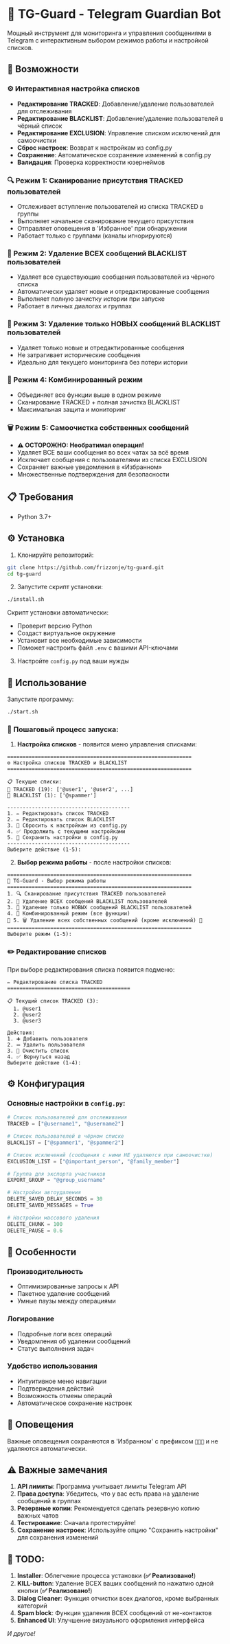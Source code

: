 # 🤖 TG-Guard - Telegram Guardian Bot

Мощный инструмент для мониторинга и управления сообщениями в Telegram с интерактивным выбором режимов работы и настройкой списков.

## 🚀 Возможности

### ⚙️ Интерактивная настройка списков
- **Редактирование TRACKED**: Добавление/удаление пользователей для отслеживания
- **Редактирование BLACKLIST**: Добавление/удаление пользователей в чёрный список
- **Редактирование EXCLUSION**: Управление списком исключений для самоочистки
- **Сброс настроек**: Возврат к настройкам из config.py
- **Сохранение**: Автоматическое сохранение изменений в config.py
- **Валидация**: Проверка корректности юзернеймов

### 🔍 Режим 1: Сканирование присутствия TRACKED пользователей
- Отслеживает вступление пользователей из списка TRACKED в группы
- Выполняет начальное сканирование текущего присутствия
- Отправляет оповещения в 'Избранное' при обнаружении
- Работает только с группами (каналы игнорируются)

### 🧹 Режим 2: Удаление ВСЕХ сообщений BLACKLIST пользователей
- Удаляет все существующие сообщения пользователей из чёрного списка
- Автоматически удаляет новые и отредактированные сообщения
- Выполняет полную зачистку истории при запуске
- Работает в личных диалогах и группах

### 🚫 Режим 3: Удаление только НОВЫХ сообщений BLACKLIST пользователей
- Удаляет только новые и отредактированные сообщения
- Не затрагивает исторические сообщения
- Идеально для текущего мониторинга без потери истории

### 🔄 Режим 4: Комбинированный режим
- Объединяет все функции выше в одном режиме
- Сканирование TRACKED + полная зачистка BLACKLIST
- Максимальная защита и мониторинг

### 🗑️ Режим 5: Самоочистка собственных сообщений
- **⚠️ ОСТОРОЖНО: Необратимая операция!**
- Удаляет ВСЕ ваши сообщения во всех чатах за всё время
- Исключает сообщения с пользователями из списка EXCLUSION
- Сохраняет важные уведомления в «Избранном»
- Множественные подтверждения для безопасности

## 📋 Требования

- Python 3.7+

## ⚙️ Установка

1. Клонируйте репозиторий:
```bash
git clone https://github.com/frizzonje/tg-guard.git
cd tg-guard
```

2. Запустите скрипт установки:
```bash
./install.sh
```

Скрипт установки автоматически:
- Проверит версию Python
- Создаст виртуальное окружение
- Установит все необходимые зависимости
- Поможет настроить файл `.env` с вашими API-ключами

3. Настройте `config.py` под ваши нужды


## 🎯 Использование

Запустите программу:
```bash
./start.sh
```

### 📝 Пошаговый процесс запуска:

1. **Настройка списков** - появится меню управления списками:
```
============================================================
⚙️ Настройка списков TRACKED и BLACKLIST
============================================================

📋 Текущие списки:
👀 TRACKED (19): ['@user1', '@user2', ...]
🚫 BLACKLIST (1): ['@spammer']

----------------------------------------
1. ✏️ Редактировать список TRACKED
2. ✏️ Редактировать список BLACKLIST
3. 🔄 Сбросить к настройкам из config.py
4. ✅ Продолжить с текущими настройками
5. 💾 Сохранить настройки в config.py
----------------------------------------
Выберите действие (1-5):
```

2. **Выбор режима работы** - после настройки списков:
```
============================================================
🤖 TG-Guard - Выбор режима работы
============================================================
1. 🔍 Сканирование присутствия TRACKED пользователей
2. 🧹 Удаление ВСЕХ сообщений BLACKLIST пользователей
3. 🚫 Удаление только НОВЫХ сообщений BLACKLIST пользователей
4. 🔄 Комбинированный режим (все функции)
🚨 5. 🗑️ Удаление всех собственных сообщений (кроме исключений) 🚨
============================================================
Выберите режим (1-5):
```

### ✏️ Редактирование списков

При выборе редактирования списка появится подменю:

```
✏️ Редактирование списка TRACKED
========================================

📋 Текущий список TRACKED (3):
  1. @user1
  2. @user2
  3. @user3

Действия:
1. ➕ Добавить пользователя
2. ➖ Удалить пользователя
3. 🔄 Очистить список
4. ✅ Вернуться назад
Выберите действие (1-4):
```

## ⚙️ Конфигурация

### Основные настройки в `config.py`:

```python
# Список пользователей для отслеживания
TRACKED = ["@username1", "@username2"]

# Список пользователей в чёрном списке
BLACKLIST = ["@spammer1", "@spammer2"]

# Список исключений (сообщения с ними НЕ удаляются при самоочистке)
EXCLUSION_LIST = ["@important_person", "@family_member"]

# Группа для экспорта участников
EXPORT_GROUP = "@group_username"

# Настройки автоудаления
DELETE_SAVED_DELAY_SECONDS = 30
DELETE_SAVED_MESSAGES = True

# Настройки массового удаления
DELETE_CHUNK = 100
DELETE_PAUSE = 0.6
```

## 🔧 Особенности

### Производительность
- Оптимизированные запросы к API
- Пакетное удаление сообщений
- Умные паузы между операциями

### Логирование
- Подробные логи всех операций
- Уведомления об удалении сообщений
- Статус выполнения задач

### Удобство использования
- Интуитивное меню навигации
- Подтверждения действий
- Возможность отмены операций
- Автоматическое сохранение настроек

## 🚨 Оповещения

Важные оповещения сохраняются в 'Избранном' с префиксом `🚨🚨🚨` и не удаляются автоматически.

## ⚠️ Важные замечания

1. **API лимиты**: Программа учитывает лимиты Telegram API
2. **Права доступа**: Убедитесь, что у вас есть права на удаление сообщений в группах
3. **Резервные копии**: Рекомендуется сделать резервную копию важных чатов
4. **Тестирование**: Сначала протестируйте! 
5. **Сохранение настроек**: Используйте опцию "Сохранить настройки" для сохранения изменений

## 📅 TODO:
1. **Installer**: Облегчение процесса установки (**✅ Реализовано!**)
2. **KILL-button**: Удаление ВСЕХ ваших сообщений по нажатию одной кнопки (**✅ Реализовано!**)
3. **Dialog Cleaner**: Функция отчистки всех диалогов, кроме выбранных категорий
4. **Spam block**: Функция удаления ВСЕХ сообщений от не-контактов
5. **Enhanced UI**: Улучшение визуального оформления интерфейса


*И другое!*
